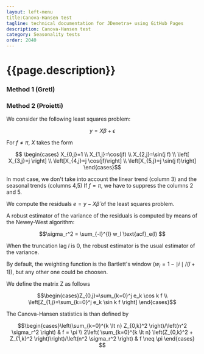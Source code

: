 ```yaml
---
layout: left-menu
title:Canova-Hansen test
tagline: technical documentation for JDemetra+ using GitHub Pages
description: Canova-Hansen test
category: Seasonality tests
order: 2040
---
```

# {{page.description}}

### Method 1 (Gretl)


### Method 2 (Proietti)

We consider the following least squares problem:

$$ y = X \beta + \epsilon$$

For $f \neq \pi$, $X$ takes the form

$$  \begin{cases} X_{0,j}=1 \\ X_{1,j}=\cos(jf) \\ X_{2,j}=\sin(j f) \\ \left[ X_{3,j}=j \right] \\ \left[X_{4,j}=j \cos(jf)\right]  \\ \left[X_{5,j}=j \sin(j f)\right] \end{cases}$$

In most case, we don't take into account the linear trend (column 3) and the seasonal trends (columns 4,5)
If $f=\pi$, we have to suppress the columns 2 and 5. 

We compute the residuals $e=y-X\hat \beta$ of the least squares problem.

A robust estimator of the variance of the residuals is computed by means of the Newey-West algorithm:

$$\sigma_r^2 = \sum_{-l}^{l} w_l \text{acf}_e(l) $$

When the truncation lag $l$ is 0, the robust estimator is the usual estimator of the variance.

By default, the weighting function is the Bartlett's window $\left(w_i=1-\mid i \mid/\left(l+1\right)\right)$, but any other one could be choosen.

We define the matrix Z as follows

$$\begin{cases}Z_{0,j}=\sum_{k=0}^j e_k \cos k f \\ \left[Z_{1,j}=\sum_{k=0}^j e_k \sin k f \right] \end{cases}$$

The Canova-Hansen statistics is than defined by

$$\begin{cases}\left(\sum_{k=0}^{k \lt n} Z_{0,k}^2 \right)/\left(n^2 \sigma_r^2 \right) & f = \pi \\ 2\left( \sum_{k=0}^{k \lt n} \left(Z_{0,k}^2 + Z_{1,k}^2 \right)\right)/\left(n^2 \sigma_r^2 \right) & f \neq \pi \end{cases}  $$